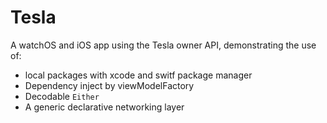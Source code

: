 # Tesla

A watchOS and iOS app using the Tesla owner API, demonstrating the use of:
  * local packages with xcode and switf package manager
  * Dependency inject by viewModelFactory
  * Decodable `Either`
  * A generic declarative networking layer

